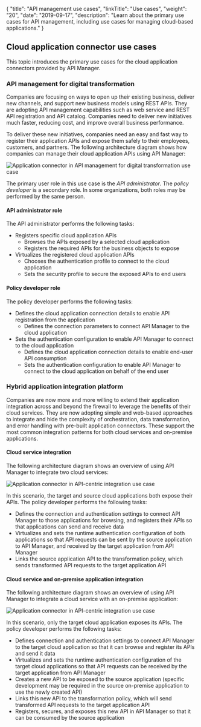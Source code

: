 {
    "title": "API management use cases",
    "linkTitle": "Use cases",
    "weight": "20",
    "date": "2019-09-17",
    "description": "Learn about the primary use cases for API management, including use cases for managing cloud-based applications."
}

## Cloud application connector use cases

This topic introduces the primary use cases for the cloud application connectors provided by API Manager.

### API management for digital transformation

Companies are focusing on ways to open up their existing business, deliver new channels, and support new business models using REST APIs. They are adopting API management capabilities such as web service and REST API registration and API catalog. Companies need to deliver new initiatives much faster, reducing cost, and improve overall business performance.

To deliver these new initiatives, companies need an easy and fast way to register their application APIs and expose them safely to their employees, customers, and partners. The following architecture diagram shows how companies can manage their cloud application APIs using API Manager:

![Application connector in API management for digital transformation use case](/Images/docbook/images/api_mgmt/connector_transform.png)

The primary user role in this use case is the *API administrator*. The *policy developer* is a secondary role. In some organizations, both roles may be performed by the same person.

#### API administrator role

The API administrator performs the following tasks:

* Registers specific cloud application APIs
    * Browses the APIs exposed by a selected cloud application
    * Registers the required APIs for the business objects to expose
* Virtualizes the registered cloud application APIs
    * Chooses the authentication profile to connect to the cloud application
    * Sets the security profile to secure the exposed APIs to end users

#### Policy developer role

The policy developer performs the following tasks:

* Defines the cloud application connection details to enable API registration from the application
    * Defines the connection parameters to connect API Manager to the cloud application
* Sets the authentication configuration to enable API Manager to connect to the cloud application
    * Defines the cloud application connection details to enable end-user API consumption
    * Sets the authentication configuration to enable API Manager to connect to the cloud application on behalf of the end user

### Hybrid application integration platform

Companies are now more and more willing to extend their application integration across and beyond the firewall to leverage the benefits of their cloud services. They are now adopting simple and web-based approaches to integrate and hide the complexity of orchestration, data transformation, and error handling with pre-built application connectors. These support the most common integration patterns for both cloud services and on-premise applications.

#### Cloud service integration

The following architecture diagram shows an overview of using API Manager to integrate two cloud services:

![Application connector in API-centric integration use case](/Images/docbook/images/api_mgmt/connector_integration_scenario1.png)

In this scenario, the target and source cloud applications both expose their APIs. The policy developer performs the following tasks:

* Defines the connection and authentication settings to connect API Manager to those applications for browsing, and registers their APIs so that applications can send and receive data
* Virtualizes and sets the runtime authentication configuration of both applications so that API requests can be sent by the source application to API Manager, and received by the target application from API Manager
* Links the source application API to the transformation policy, which sends transformed API requests to the target application API

#### Cloud service and on-premise application integration

The following architecture diagram shows an overview of using API Manager to integrate a cloud service with an on-premise application:

![Application connector in API-centric integration use case](/Images/docbook/images/api_mgmt/connector_integration_scenario2.png)

In this scenario, only the target cloud application exposes its APIs. The policy developer performs the following tasks:

* Defines connection and authentication settings to connect API Manager to the target cloud application so that it can browse and register its APIs and send it data
* Virtualizes and sets the runtime authentication configuration of the target cloud applications so that API requests can be received by the target application from API Manager
* Creates a new API to be exposed to the source application (specific development may be required in the source on-premise application to use the newly created API)
* Links this new API to the transformation policy, which will send transformed API requests to the target application API
* Registers, secures, and exposes this new API in API Manager so that it can be consumed by the source application
